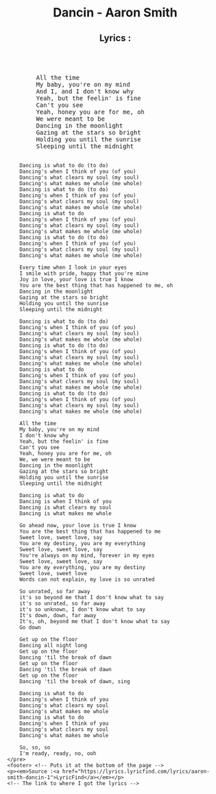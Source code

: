 <!DOCTYPE html>
<html lang="en">  <!-- The set language -->
<head>
    <meta charset="UTF-8"> 
    <meta name="viewport" content="width=device-width, initial-scale=1.0">
    <title>Song Lyrics: Dancin - Aaron Smith</title> <!-- Page Title -->
    <meta name="description" content="The full lyrics to the song 'Dancin' by Aaron Smith">
</head>
<body>
    <header> <!-- Puts it at the top of the page -->
    <h1>Dancin - Aaron Smith</h1>
    <h2>Lyrics :</h2>
    </header>
    <pre> <!-- Saves all of the formatting and space between  -->
        All the time
        My baby, you're on my mind
        And I, and I don't know why
        Yeah, but the feelin' is fine
        Can't you see
        Yeah, honey you are for me, oh
        We were meant to be
        Dancing in the moonlight
        Gazing at the stars so bright
        Holding you until the sunrise
        Sleeping until the midnight
        
        Dancing is what to do (to do)
        Dancing's when I think of you (of you)
        Dancing's what clears my soul (my soul)
        Dancing's what makes me whole (me whole)
        Dancing is what to do (to do)
        Dancing's when I think of you (of you)
        Dancing's what clears my soul (my soul)
        Dancing's what makes me whole (me whole)
        Dancing is what to do
        Dancing's when I think of you (of you)
        Dancing's what clears my soul (my soul)
        Dancing's what makes me whole (me whole)
        Dancing is what to do (to do)
        Dancing's when I think of you (of you)
        Dancing's what clears my soul (my soul)
        Dancing's what makes me whole (me whole)
        
        Every time when I look in your eyes
        I smile with pride, happy that you're mine
        Joy in love, your love is true I know
        You are the best thing that has happened to me, oh
        Dancing in the moonlight
        Gazing at the stars so bright
        Holding you until the sunrise
        Sleeping until the midnight
        
        Dancing is what to do (to do)
        Dancing's when I think of you (of you)
        Dancing's what clears my soul (my soul)
        Dancing's what makes me whole (me whole)
        Dancing is what to do (to do)
        Dancing's when I think of you (of you)
        Dancing's what clears my soul (my soul)
        Dancing's what makes me whole (me whole)
        Dancing is what to do
        Dancing's when I think of you (of you)
        Dancing's what clears my soul (my soul)
        Dancing's what makes me whole (me whole)
        Dancing is what to do (to do)
        Dancing's when I think of you (of you)
        Dancing's what clears my soul (my soul)
        Dancing's what makes me whole (me whole)
        
        All the time
        My baby, you're on my mind
        I don't know why
        Yeah, but the feelin' is fine
        Can't you see
        Yeah, honey you are for me, oh
        We, we were meant to be
        Dancing in the moonlight
        Gazing at the stars so bright
        Holding you until the sunrise
        Sleeping until the midnight
        
        Dancing is what to do
        Dancing is when I think of you
        Dancing is what clears my soul
        Dancing is what makes me whole
        
        Go ahead now, your love is true I know
        You are the best thing that has happened to me
        Sweet love, sweet love, say
        You are my destiny, you are my everything
        Sweet love, sweet love, say
        You're always on my mind, forever in my eyes
        Sweet love, sweet love, say
        You are my everything, you are my destiny
        Sweet love, sweet love
        Words can not explain, my love is so unrated
       
        So unrated, so far away
        it's so beyond me that I don't know what to say
        it's so unrated, so far away
        it's so unknown, I don't know what to say
        It's down, down, far away
        It's, oh, beyond me that I don't know what to say
        Go down
        
        Get up on the floor
        Dancing all night long
        Get up on the floor
        Dancing 'til the break of dawn
        Get up on the floor
        Dancing 'til the break of dawn
        Get up on the floor
        Dancing 'til the break of dawn, sing
        
        Dancing is what to do
        Dancing's when I think of you
        Dancing's what clears my soul
        Dancing's what makes me whole
        Dancing is what to do
        Dancing's when I think of you
        Dancing's what clears my soul
        Dancing's what makes me whole
        
        So, so, so
        I'm ready, ready, no, ooh
    </pre>
    <footer> <!-- Puts it at the bottom of the page -->
    <p><em>Source :<a href="https://lyrics.lyricfind.com/lyrics/aaron-smith-dancin-1">LyricFind</a></em></p>
    <!-- The link to where I got the lyrics -->
</footer>
</body>
</html>

